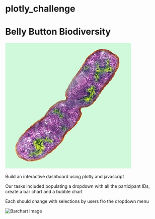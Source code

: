 # plotly_challenge
# Belly Button Biodiversity

![Bacteria Image ](Images/bacteria.jpg)

Build an interactive dashboard using plotly and javascript

Our tasks included populating a dropdown with all the participant IDs, create a bar chart and a bubble chart

Each should change with selections by users fro the dropdown menu


![Barchart Image](Images/dashboard_part1.pngbacteria.jpg)
